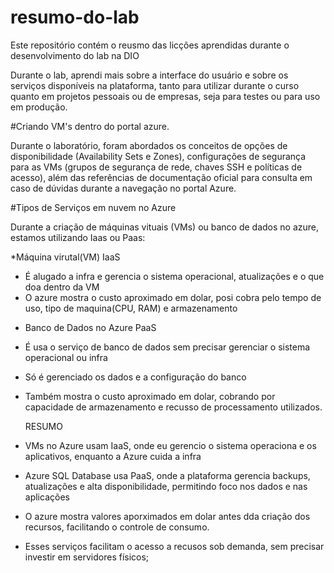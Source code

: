 # resumo-do-lab
Este repositório contém o reusmo das licções aprendidas durante o desenvolvimento do lab na DIO


Durante o lab, aprendi mais sobre a interface do usuário e sobre os serviços disponíveis na plataforma, tanto para utilizar durante o curso quanto em projetos pessoais ou de empresas, seja para testes ou para uso em produção.

#Criando VM's dentro do portal azure.

Durante o laboratório, foram abordados os conceitos de opções de disponibilidade (Availability Sets e Zones), configurações de segurança para as VMs (grupos de segurança de rede, chaves SSH e políticas de acesso), além das referências de documentação oficial para consulta em caso de dúvidas durante a navegação no portal Azure.


#Tipos de Serviços em nuvem no Azure

Durante a criação de máquinas vituais (VMs) ou banco de dados no azure, estamos utilizando Iaas ou Paas:

*Máquina virutal(VM) IaaS

- É alugado a infra e gerencia o sistema operacional, atualizações e o que doa dentro da VM
- O azure mostra o custo aproximado em dolar, posi cobra pelo tempo de uso, tipo de maquina(CPU, RAM) e armazenamento

* Banco de Dados no Azure PaaS

- É usa o serviço de banco de dados sem precisar gerenciar o sistema operacional ou infra
- Só é gerenciado os dados e a configuração do banco
- Também mostra o custo aproximado em dolar, cobrando por capacidade de armazenamento e recusso de processamento utilizados.

  RESUMO

 - VMs no Azure usam IaaS, onde eu gerencio o sistema operaciona e os aplicativos, enquanto a Azure cuida a infra

- Azure SQL Database usa PaaS, onde a plataforma gerencia backups, atualizações e alta disponibilidade, permitindo foco nos dados e nas aplicações

- O azure mostra valores aporximados em dolar antes dda criação dos recursos, facilitando o controle de consumo.

- Esses serviços facilitam o acesso a recusos sob demanda, sem precisar investir em servidores físicos; 
  
